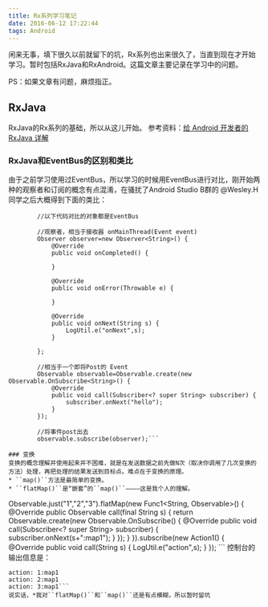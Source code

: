 ```yaml
---
title: Rx系列学习笔记
date: 2016-06-12 17:22:44
tags: Android
---
```


闲来无事，填下很久以前就留下的坑，Rx系列也出来很久了，当直到现在才开始学习。暂时包括RxJava和RxAndroid。这篇文章主要记录在学习中的问题。

PS：如果文章有问题，麻烦指正。

<!-- more -->
## RxJava
RxJava的Rx系列的基础，所以从这儿开始。
参考资料：[给 Android 开发者的 RxJava 详解](http://gank.io/post/560e15be2dca930e00da1083)

### RxJava和EventBus的区别和类比
由于之前学习使用过EventBus，所以学习的时候用EventBus进行对比，刚开始两种的观察者和订阅的概念有点混淆，在骚扰了Android Studio B群的 @Wesley.H 同学之后大概得到下面的类比：
```
		//以下代码对比的对象都是EventBus
  
		//观察者，相当于接收器 onMainThread(Event event)
        Observer observer=new Observer<String>() {
            @Override
            public void onCompleted() {

            }

            @Override
            public void onError(Throwable e) {

            }

            @Override
            public void onNext(String s) {
                LogUtil.e("onNext",s);
            }

        };

        //相当于一个即将Post的 Event
        Observable observable=Observable.create(new Observable.OnSubscribe<String>() {
            @Override
            public void call(Subscriber<? super String> subscriber) {
                subscriber.onNext("hello");
            }
        });

        //将事件post出去
        observable.subscribe(observer);```
		
### 变换
变换的概念理解并使用起来并不困难，就是在发送数据之前先做N次（取决你调用了几次变换的方法）处理，再把处理的结果发送到目标点。难点在于变换的原理。
* ``map()``方法是最简单的变换。
* ``flatMap()``是“嵌套”的``map()``————这是我个人的理解。
```
Observable.just("1","2","3").flatMap(new Func1<String, Observable<String>>() {
            @Override
            public Observable<String> call(final String s) {
                return Observable.create(new Observable.OnSubscribe<String>() {
                    @Override
                    public void call(Subscriber<? super String> subscriber) {
                        subscriber.onNext(s+":map1");
                    }
                });
            }
        }).subscribe(new Action1<String>() {
            @Override
            public void call(String s) {
                LogUtil.e("action",s);
            }
        });	```
控制台的输出信息是：
```
action: 1:map1
action: 2:map1
action: 3:map1```
说实话，*我对``flatMap()``和``map()``还是有点模糊，所以暂时留坑